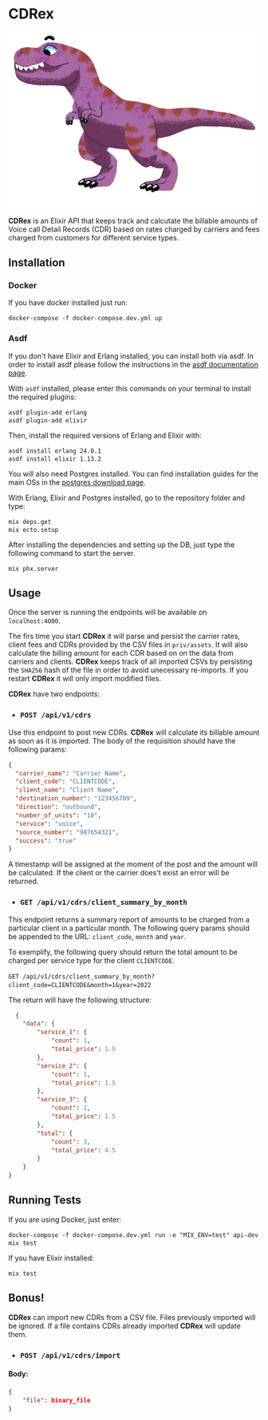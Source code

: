 # CDRex

![**CDRex**](CDRex.png)

**CDRex** is an Elixir API that keeps track and calcutate the billable amounts of Voice call Detail Records (CDR) based on rates charged by carriers and fees charged from customers for different service types.

## Installation
### Docker
If you have docker installed just run:

```
docker-compose -f docker-compose.dev.yml up
```

### Asdf

If you don't have Elixir and Erlang installed, you can install both via asdf.
In order to install asdf please follow the instructions in the
[asdf documentation page](http://asdf-vm.com/guide/getting-started.html#_1-install-dependencies).

With `asdf` installed, please enter this commands on your terminal to install the required plugins:

```
asdf plugin-add erlang
asdf plugin-add elixir
```

Then, install the required versions of Erlang and Elixir with:

```
asdf install erlang 24.0.1
asdf install elixir 1.13.2
```

You will also need Postgres installed. You can find installation guides for the main OSs in the [postgres download page](https://www.postgresql.org/download/).

With Erlang, Elixir and Postgres installed, go to the repository folder and type:

```
mix deps.get
mix ecto.setup
```

After installing the dependencies and setting up the DB, just type the following command to start the server.

```
mix phx.server
```

## Usage

Once the server is running the endpoints will be available on `localhost:4000`.

The firs time you start **CDRex** it will parse and persist the carrier rates, client fees and CDRs provided by the CSV files in `priv/assets`. It will also calculate the billing amount for each CDR based on on the data from carriers and clients. **CDRex** keeps track of all imported CSVs by persisting the `SHA256` hash of the file in order to avoid unecessary re-imports. If you restart **CDRex** it will only import modified files.

**CDRex** have two endpoints:

- ### `POST /api/v1/cdrs`

Use this endpoint to post new CDRs. **CDRex** will calculate its billable amount as soon as it is imported. The body of the requisition should have the following params:

```json
{
  "carrier_name": "Carrier Name",
  "client_code": "CLIENTCODE",
  "client_name": "Client Name",
  "destination_number": "123456789",
  "direction": "outbound",
  "number_of_units": "10",
  "service": "voice",
  "source_number": "987654321",
  "success": "true"
}
```

A timestamp will be assigned at the moment of the post and the amount will be calculated. If the client or the carrier does't exist an error will be returned.

- ### `GET /api/v1/cdrs/client_summary_by_month`

This endpoint returns a summary report of amounts to be charged from a particular client in a particular month. The following query params should be appended to the URL: `client_code`, `month` and `year`.

To exemplify, the following query should return the total amount to be charged per service type for the client `CLIENTCODE`.

`GET /api/v1/cdrs/client_summary_by_month?client_code=CLIENTCODE&month=1&year=2022`

The return will have the following structure:

```json
  {
    "data": {
        "service_1": {
            "count": 1,
            "total_price": 1.5
        },
        "service_2": {
            "count": 1,
            "total_price": 1.5
        },
        "service_3": {
            "count": 1,
            "total_price": 1.5
        },
        "total": {
            "count": 3,
            "total_price": 4.5
        }
    }
}
```

## Running Tests

If you are using Docker, just enter:

```
docker-compose -f docker-compose.dev.yml run -e "MIX_ENV=test" api-dev mix test
```

If you have Elixir installed:

```
mix test
```

## Bonus!

**CDRex** can import new CDRs from a CSV file. Files previously imported will be ignored. If a file contains CDRs already imported **CDRex** will update them.

- ### `POST /api/v1/cdrs/import`

#### Body:

```json
{
    "file": binary_file
}
```